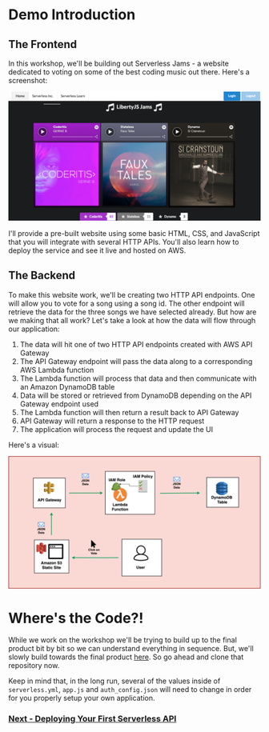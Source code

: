 # Demo Introduction

## The Frontend

In this workshop, we'll be building out Serverless Jams - a website dedicated to voting on some of the best coding music out there. Here's a screenshot:

![Serverless Jams](/images/serverlessjams-screenshot.png)

I'll provide a pre-built website using some basic HTML, CSS, and JavaScript that you will integrate with several HTTP APIs. You'll also learn how to deploy the service and see it live and hosted on AWS.

## The Backend

To make this website work, we'll be creating two HTTP API endpoints. One will allow you to vote for a song using a song id. The other endpoint will retrieve the data for the three songs we have selected already. But how are we making that all work? Let's take a look at how the data will flow through our application:

1. The data will hit one of two HTTP API endpoints created with AWS API Gateway
2. The API Gateway endpoint will pass the data along to a corresponding AWS Lambda function
3. The Lambda function will process that data and then communicate with an Amazon DynamoDB table
4. Data will be stored or retrieved from DynamoDB depending on the API Gateway endpoint used
5. The Lambda function will then return a result back to API Gateway
6. API Gateway will return a response to the HTTP request
7. The application will process the request and update the UI

Here's a visual:

![A diagram demonstrating the flow described above](/images/backend-diagram.png)

# Where's the Code?!

While we work on the workshop we'll be trying to build up to the final product bit by bit so we can understand everything in sequence. But, we'll slowly build towards the final product [here](https://github.com/fernando-mc/serverlessjams). So go ahead and clone that repository now.

Keep in mind that, in the long run, several of the values inside of `serverless.yml`, `app.js` and `auth_config.json` will need to change in order for you properly setup your own application.

### [Next - Deploying Your First Serverless API](/deploying-first-serverless-api.md)
